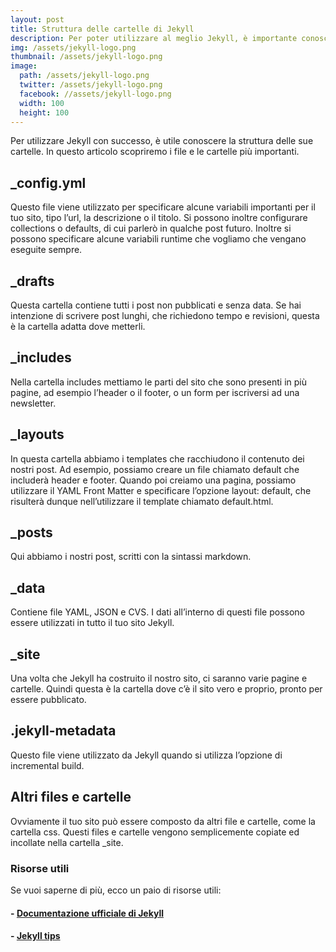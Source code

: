 ```yaml
---
layout: post
title: Struttura delle cartelle di Jekyll
description: Per poter utilizzare al meglio Jekyll, è importante conoscere la sua struttura di cartelle e file.
img: /assets/jekyll-logo.png
thumbnail: /assets/jekyll-logo.png
image:
  path: /assets/jekyll-logo.png
  twitter: /assets/jekyll-logo.png
  facebook: //assets/jekyll-logo.png
  width: 100
  height: 100
---
```



Per utilizzare Jekyll con successo, è utile conoscere la struttura delle sue cartelle. In questo articolo scopriremo i file e le cartelle più importanti.
<!-- more -->

## &#95;config.yml
Questo file viene utilizzato per specificare alcune variabili importanti per il tuo sito, tipo l’url, la descrizione o il titolo. Si possono inoltre configurare collections o defaults, di cui parlerò in qualche post futuro. Inoltre si possono specificare alcune variabili runtime che vogliamo che vengano eseguite sempre.

## &#95;drafts
Questa cartella contiene tutti i post non pubblicati e senza data. Se hai intenzione di scrivere post lunghi, che richiedono tempo e revisioni, questa è la cartella adatta dove metterli.

## &#95;includes
Nella cartella includes mettiamo le parti del sito che sono presenti in più pagine, ad esempio l’header o il footer, o un form per iscriversi ad una newsletter.

## &#95;layouts
In questa cartella abbiamo i templates che racchiudono il contenuto dei nostri post. Ad esempio, possiamo creare un file chiamato default che includerà header e footer. Quando poi creiamo una pagina, possiamo utilizzare il YAML Front Matter e specificare l’opzione layout: default, che risulterà dunque nell’utilizzare il template chiamato default.html.

## &#95;posts
Qui abbiamo i nostri post, scritti con la sintassi markdown.

## &#95;data
Contiene file YAML, JSON e CVS. I dati all’interno di questi file possono essere utilizzati in tutto il tuo sito Jekyll.

## &#95;site
Una volta che Jekyll ha costruito il nostro sito, ci saranno varie pagine e cartelle. Quindi questa è la cartella dove c’è il sito vero e proprio, pronto per essere pubblicato.

## .jekyll-metadata
Questo file viene utilizzato da Jekyll quando si utilizza l’opzione di incremental build.

## Altri files e cartelle
Ovviamente il tuo sito può essere composto da altri file e cartelle, come la cartella css. Questi files e cartelle vengono semplicemente copiate ed incollate nella cartella &#95;site.

### Risorse utili
Se vuoi saperne di più, ecco un paio di risorse utili:

#### - [Documentazione ufficiale di Jekyll](https://jekyllrb.com/docs/home/)

#### - [Jekyll tips](http://jekyll.tips/)
